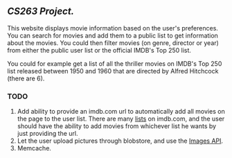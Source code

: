## _CS263 Project._

This website displays movie information based on the user's preferences. You can search for movies and add them to a public list to get information about the movies. You could then filter movies (on genre, director or year) from either the public user list or the official IMDB's Top 250 list.

You could for example get a list of all the thriller movies on IMDB's Top 250 list released between 1950 and 1960 that are directed by Alfred Hitchcock (there are 6).

### TODO

1. Add ability to provide an imdb.com url to automatically add all movies on the page to the user list. There are many <a href="http://www.imdb.com/features/anniversary/2010/lists/">lists</a> on imdb.com, and the user should have the ability to add movies from whichever list he wants by just providing the url.
2. Let the user upload pictures through blobstore, and use the <a href="https://cloud.google.com/appengine/docs/java/images/">Images API</a>.
3. Memcache.
